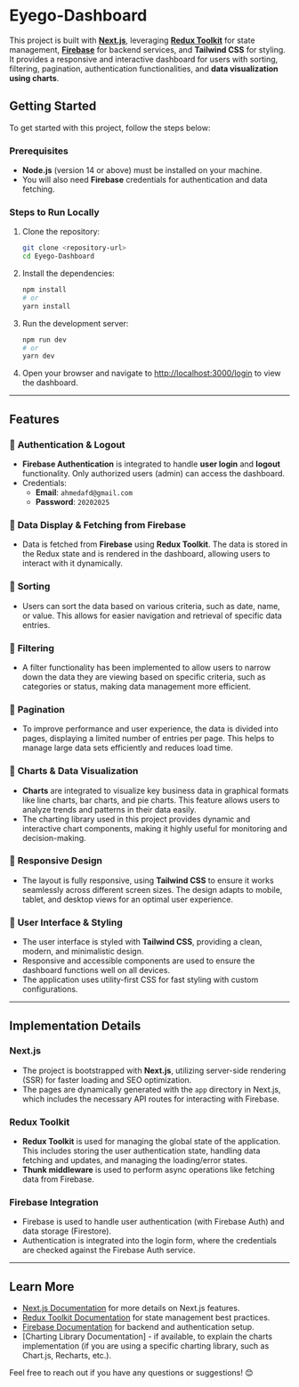 # Eyego-Dashboard

This project is built with **[Next.js](https://nextjs.org)**, leveraging **[Redux Toolkit](https://redux-toolkit.js.org/)** for state management, **[Firebase](https://firebase.google.com/)** for backend services, and **Tailwind CSS** for styling. It provides a responsive and interactive dashboard for users with sorting, filtering, pagination, authentication functionalities, and **data visualization using charts**.

## Getting Started

To get started with this project, follow the steps below:

### Prerequisites

- **Node.js** (version 14 or above) must be installed on your machine.
- You will also need **Firebase** credentials for authentication and data fetching.

### Steps to Run Locally

1. Clone the repository:

    ```bash
    git clone <repository-url>
    cd Eyego-Dashboard
    ```

2. Install the dependencies:

    ```bash
    npm install
    # or
    yarn install
    ```

3. Run the development server:

    ```bash
    npm run dev
    # or
    yarn dev
    ```

4. Open your browser and navigate to [http://localhost:3000/login](http://localhost:3000/login) to view the dashboard.

---

## Features

### 🔹 **Authentication & Logout**
- **Firebase Authentication** is integrated to handle **user login** and **logout** functionality. Only authorized users (admin) can access the dashboard. 
- Credentials:
  - **Email**: `ahmedafd@gmail.com`
  - **Password**: `20202025`

### 🔹 **Data Display & Fetching from Firebase**
- Data is fetched from **Firebase** using **Redux Toolkit**. The data is stored in the Redux state and is rendered in the dashboard, allowing users to interact with it dynamically.

### 🔹 **Sorting**
- Users can sort the data based on various criteria, such as date, name, or value. This allows for easier navigation and retrieval of specific data entries.

### 🔹 **Filtering**
- A filter functionality has been implemented to allow users to narrow down the data they are viewing based on specific criteria, such as categories or status, making data management more efficient.

### 🔹 **Pagination**
- To improve performance and user experience, the data is divided into pages, displaying a limited number of entries per page. This helps to manage large data sets efficiently and reduces load time.

### 🔹 **Charts & Data Visualization**
- **Charts** are integrated to visualize key business data in graphical formats like line charts, bar charts, and pie charts. This feature allows users to analyze trends and patterns in their data easily.
- The charting library used in this project provides dynamic and interactive chart components, making it highly useful for monitoring and decision-making.

### 🔹 **Responsive Design**
- The layout is fully responsive, using **Tailwind CSS** to ensure it works seamlessly across different screen sizes. The design adapts to mobile, tablet, and desktop views for an optimal user experience.

### 🔹 **User Interface & Styling**
- The user interface is styled with **Tailwind CSS**, providing a clean, modern, and minimalistic design.
- Responsive and accessible components are used to ensure the dashboard functions well on all devices.
- The application uses utility-first CSS for fast styling with custom configurations.

---

## Implementation Details

### **Next.js**
- The project is bootstrapped with **Next.js**, utilizing server-side rendering (SSR) for faster loading and SEO optimization.
- The pages are dynamically generated with the `app` directory in Next.js, which includes the necessary API routes for interacting with Firebase.

### **Redux Toolkit**
- **Redux Toolkit** is used for managing the global state of the application. This includes storing the user authentication state, handling data fetching and updates, and managing the loading/error states.
- **Thunk middleware** is used to perform async operations like fetching data from Firebase.

### **Firebase Integration**
- Firebase is used to handle user authentication (with Firebase Auth) and data storage (Firestore).
- Authentication is integrated into the login form, where the credentials are checked against the Firebase Auth service.

---

## Learn More

- [Next.js Documentation](https://nextjs.org/docs) for more details on Next.js features.
- [Redux Toolkit Documentation](https://redux-toolkit.js.org/) for state management best practices.
- [Firebase Documentation](https://firebase.google.com/docs) for backend and authentication setup.
- [Charting Library Documentation] - if available, to explain the charts implementation (if you are using a specific charting library, such as Chart.js, Recharts, etc.).

Feel free to reach out if you have any questions or suggestions! 😊
